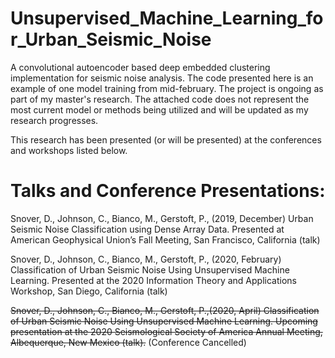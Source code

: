 # Unsupervised_Machine_Learning_for_Urban_Seismic_Noise
A convolutional autoencoder based deep embedded clustering implementation for seismic noise analysis. The code presented here is an example of one model training from mid-february. The project is ongoing as part of my master's research. The attached code does not represent the most current model or methods being utilized and will be updated as my research progresses. 

This research has been presented (or will be presented) at the conferences and workshops listed below.

# Talks and Conference Presentations:
Snover, D., Johnson, C., Bianco, M., Gerstoft, P., (2019, December) Urban Seismic Noise Classification using Dense Array Data.  Presented at American Geophysical Union’s Fall Meeting, San Francisco, California (talk)

Snover, D., Johnson, C., Bianco, M., Gerstoft, P., (2020, February) Classification of Urban Seismic Noise Using Unsupervised Machine Learning.  Presented at the 2020 Information Theory and Applications Workshop, San Diego, California (talk)

<del>Snover, D., Johnson, C., Bianco, M., Gerstoft, P.,(2020, April) Classification of Urban Seismic Noise Using Unsupervised Machine Learning. Upcoming presentation at the 2020 Seismological Society of America Annual Meeting, Albequerque, New Mexico (talk).</del>   (Conference Cancelled)
